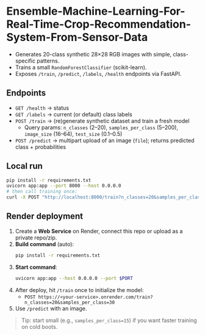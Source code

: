 # Ensemble-Machine-Learning-For-Real-Time-Crop-Recommendation-System-From-Sensor-Data

- Generates 20-class synthetic 28×28 RGB images with simple, class-specific patterns.
- Trains a small `RandomForestClassifier` (scikit-learn).
- Exposes `/train`, `/predict`, `/labels`, `/health` endpoints via FastAPI.

## Endpoints
- `GET /health` → status
- `GET /labels` → current (or default) class labels
- `POST /train` → (re)generate synthetic dataset and train a fresh model
  - Query params: `n_classes` (2–20), `samples_per_class` (5–200), `image_size` (16–64), `test_size` (0.1–0.5)
- `POST /predict` → multipart upload of an image (`file`); returns predicted class + probabilities

## Local run
```bash
pip install -r requirements.txt
uvicorn app:app --port 8000 --host 0.0.0.0
# then call training once:
curl -X POST "http://localhost:8000/train?n_classes=20&samples_per_class=30"
```

## Render deployment
1. Create a **Web Service** on Render, connect this repo or upload as a private repo/zip.
2. **Build command** (auto):
   ```bash
   pip install -r requirements.txt
   ```
3. **Start command**:
   ```bash
   uvicorn app:app --host 0.0.0.0 --port $PORT
   ```
4. After deploy, hit `/train` once to initialize the model:
   - `POST https://<your-service>.onrender.com/train?n_classes=20&samples_per_class=30`
5. Use `/predict` with an image.

> Tip: start small (e.g., `samples_per_class=15`) if you want faster training on cold boots.
